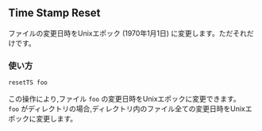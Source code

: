 ## Time Stamp Reset

ファイルの変更日時をUnixエポック (1970年1月1日) に変更します。ただそれだけです。

### 使い方

```sh
resetTS foo
```
この操作により,ファイル `foo` の変更日時をUnixエポックに変更できます。<br>
`foo` がディレクトリの場合,ディレクトリ内のファイル全ての変更日時をUnixエポックに変更します。